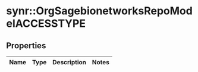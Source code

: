 # synr::OrgSagebionetworksRepoModelACCESSTYPE


## Properties
Name | Type | Description | Notes
------------ | ------------- | ------------- | -------------


